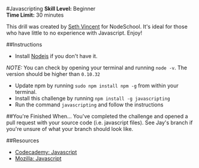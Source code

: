 #Javascripting
__Skill Level:__ Beginner  
__Time Limit:__ 30 minutes  

This drill was created by [Seth Vincent](https://github.com/sethvincent) for NodeSchool. It's ideal for those who have little to no experience with Javascript. Enjoy!

##Instructions
- Install [Nodejs](https://nodejs.org/download/) if you don't have it. 

_NOTE:_ You can check by opening your terminal and running `node -v`. The version should be higher than `0.10.32`
- Update npm by running `sudo npm install npm -g` from within your terminal. 
- Install this challenge by running `npm install -g javascripting`
- Run the command `javascripting` and follow the instructions

##You're Finished When...
You've completed the challenge and opened a pull request with your source code (i.e. javascript files). See Jay's branch if you're unsure of what your branch should look like.

##Resources
- [Codecademy: Javascript](http://www.codecademy.com/en/tracks/javascript)
- [Mozilla: Javascript](https://developer.mozilla.org/en-US/docs/Web/JavaScript)
